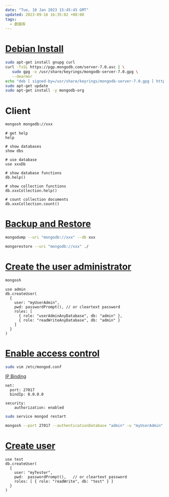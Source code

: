 ```yaml
---
date: "Tue, 10 Jan 2023 15:45:45 GMT"
updated: 2023-09-16 16:35:02 +08:00
tags:
  - 数据库
---
```


# [Debian Install](https://www.mongodb.com/docs/manual/tutorial/install-mongodb-on-debian/)

```sh
sudo apt-get install gnupg curl
curl -fsSL https://pgp.mongodb.com/server-7.0.asc | \
   sudo gpg -o /usr/share/keyrings/mongodb-server-7.0.gpg \
   --dearmor
echo "deb [ signed-by=/usr/share/keyrings/mongodb-server-7.0.gpg ] http://repo.mongodb.org/apt/debian bullseye/mongodb-org/7.0 main" | sudo tee /etc/apt/sources.list.d/mongodb-org-7.0.list
sudo apt-get update
sudo apt-get install -y mongodb-org
```

# Client

```sh
mongosh mongodb://xxx
```

```mongosh
# get help
help

# show databases
show dbs

# use database
use xxxDb

# show database functions
db.help()

# show collection functions
db.xxxCollection.help()

# count collection documents
db.xxxCollection.count()
```

# [Backup and Restore](https://www.mongodb.com/docs/manual/tutorial/backup-and-restore-tools/)

```sh
mongodump --uri "mongodb://xxx" --db xxx
```

```sh
mongorestore --uri "mongodb://xxx" ./
```

# [Create the user administrator](https://www.mongodb.com/docs/manual/tutorial/configure-scram-client-authentication/#create-the-user-administrator)

```sh
mongosh
```

```mongodb
use admin
db.createUser(
  {
    user: "myUserAdmin",
    pwd: passwordPrompt(), // or cleartext password
    roles: [
      { role: "userAdminAnyDatabase", db: "admin" },
      { role: "readWriteAnyDatabase", db: "admin" }
    ]
  }
)
```

# [Enable access control](https://www.mongodb.com/docs/manual/tutorial/configure-scram-client-authentication/#re-start-the-mongodb-instance-with-access-control)

```sh
sudo vim /etc/mongod.conf
```

[IP Binding](https://www.mongodb.com/docs/manual/core/security-mongodb-configuration/#ip-binding)

```text
net:
  port: 27017
  bindIp: 0.0.0.0

security:
    authorization: enabled
```

```sh
sudo service mongod restart

mongosh --port 27017 --authenticationDatabase "admin" -u "myUserAdmin" -p
```

# [Create user](https://www.mongodb.com/docs/manual/tutorial/create-users/#create-additional-users-for-your-deployment)

```mongodb
use test
db.createUser(
  {
    user: "myTester",
    pwd:  passwordPrompt(),   // or cleartext password
    roles: [ { role: "readWrite", db: "test" } ]
  }
)
```
